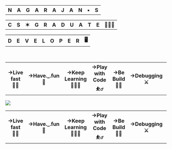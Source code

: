 
<table>
    <tr><th>N</th>
        <th>A</th>
        <th>G</th>
        <th>A</th>
        <th>R</th>
        <th>A</th>
        <th>J</th>
        <th>A</th>
        <th>N</th>
        <th>▪️</th>
        <th>S</th>
    </tr>
</table>
<table>
    <tr><th>C</th>
        <th>S</th>
        <th>✶</th>
        <th>G</th>
        <th>R</th>
        <th>A</th>
        <th>D</th>
        <th>U</th>
        <th>A</th>
        <th>T</th>
        <th>E</th>
        <th>👨🏼‍🎓</th>
    </tr>
</table>
<table>
    <tr><th>D </th>
        <th>E</th>
        <th>V</th>
        <th>E</th>
        <th>L</th>
        <th>O</th>
        <th>P</th>
        <th>E</th>
        <th>R</th>
        <th>🖥</th>
    </tr>
</table>
<br>
<table>
    <tr ><th>->Live fast   🚴‍♂️ </th>
        <th>->Have._.fun  🕺</th>
        <th>->Keep Learning  👨🏾‍💻</th>
        <th>->Play with Code  ⛹️‍♂️</th>
        <th>->Be Build   🏋️‍♀️</th>
        <th>->Debugging   ⚔️</th>
        <th>->Die young   ⚰️</th></tr>
</table>

<img src="https://miro.medium.com/max/1187/1*0FqDC0_r1f5xFz3IywLYRA.jpeg">

<table>
    <tr ><th>->Live fast   🚴‍♂️ </th>
        <th>->Have._.fun  🕺</th>
        <th>->Keep Learning  👨🏾‍💻</th>
        <th>->Play with Code   ⛹️‍♂️</th>
        <th>->Be Build   🏋️‍♀️</th>
        <th>->Debugging    ⚔️</th>
        <th>->Die young   ⚰️</th></tr>
</table>

